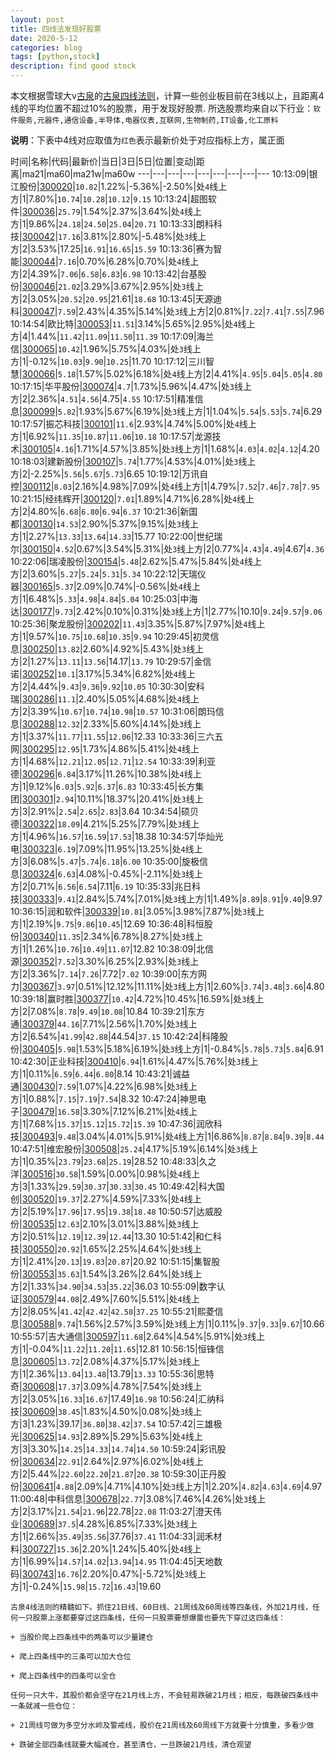 ```yaml
---
layout: post
title: 四线法发现好股票
date: 2020-5-12
categories: blog
tags: [python,stock]
description: find good stock
---
```



本文根据雪球大v[古泉](https://xueqiu.com/u/7148646888)的[古泉四线法则](https://xueqiu.com/7148646888/130498192)，计算一些创业板目前在3线以上，且距离4线的平均位置不超过10%的股票，用于发现好股票.
所选股票均来自以下行业：`软件服务,元器件,通信设备,半导体,电器仪表,互联网,生物制药,IT设备,化工原料`

**说明**：下表中4线对应取值为`红色`表示最新价处于对应指标上方，属正面


时间|名称|代码|最新价|当日|3日|5日|位置|变动|距离|ma21|ma60|ma21w|ma60w
---|---|---|---|---|---|---|---|---
10:13:09|银江股份|[300020](https://xueqiu.com/S/SZ300020)|`10.82`|1.22%|-5.36%|-2.50%|处`4`线上方|1|7.80%|`10.74`|`10.28`|`10.12`|`9.15`
10:13:24|超图软件|[300036](https://xueqiu.com/S/SZ300036)|`25.79`|1.54%|2.37%|3.64%|处`4`线上方|1|9.86%|`24.18`|`24.50`|`25.04`|`20.71`
10:13:33|朗科科技|[300042](https://xueqiu.com/S/SZ300042)|`17.16`|3.81%|2.80%|-5.48%|处`3`线上方|2|3.53%|17.25|`16.91`|`16.65`|`15.59`
10:13:36|赛为智能|[300044](https://xueqiu.com/S/SZ300044)|`7.16`|0.70%|6.28%|0.70%|处`4`线上方|2|4.39%|`7.06`|`6.58`|`6.83`|`6.98`
10:13:42|台基股份|[300046](https://xueqiu.com/S/SZ300046)|`21.02`|3.29%|3.67%|2.95%|处`3`线上方|2|3.05%|`20.52`|`20.95`|21.61|`18.68`
10:13:45|天源迪科|[300047](https://xueqiu.com/S/SZ300047)|`7.59`|2.43%|4.35%|5.14%|处`3`线上方|2|0.81%|`7.22`|`7.41`|`7.55`|7.96
10:14:54|欧比特|[300053](https://xueqiu.com/S/SZ300053)|`11.51`|3.14%|5.65%|2.95%|处`4`线上方|4|1.44%|`11.42`|`11.09`|`11.50`|`11.39`
10:17:09|海兰信|[300065](https://xueqiu.com/S/SZ300065)|`10.42`|1.96%|5.75%|4.03%|处`3`线上方|1|-0.12%|`10.03`|`9.90`|`10.25`|11.70
10:17:12|三川智慧|[300066](https://xueqiu.com/S/SZ300066)|`5.18`|1.57%|5.02%|6.18%|处`4`线上方|2|4.41%|`4.95`|`5.04`|`5.05`|`4.80`
10:17:15|华平股份|[300074](https://xueqiu.com/S/SZ300074)|`4.7`|1.73%|5.96%|4.47%|处`3`线上方|2|2.36%|`4.51`|`4.56`|4.75|`4.55`
10:17:51|精准信息|[300099](https://xueqiu.com/S/SZ300099)|`5.82`|1.93%|5.67%|6.19%|处`3`线上方|1|1.04%|`5.54`|`5.53`|`5.74`|6.29
10:17:57|振芯科技|[300101](https://xueqiu.com/S/SZ300101)|`11.6`|2.93%|4.74%|5.00%|处`4`线上方|1|6.92%|`11.35`|`10.87`|`11.06`|`10.18`
10:17:57|龙源技术|[300105](https://xueqiu.com/S/SZ300105)|`4.16`|1.71%|4.57%|3.85%|处`3`线上方|1|1.68%|`4.03`|`4.02`|`4.12`|4.20
10:18:03|建新股份|[300107](https://xueqiu.com/S/SZ300107)|`5.74`|1.77%|4.53%|4.01%|处`3`线上方|2|-2.25%|`5.56`|`5.67`|`5.73`|6.65
10:19:12|万讯自控|[300112](https://xueqiu.com/S/SZ300112)|`8.03`|2.16%|4.98%|7.09%|处`4`线上方|1|4.79%|`7.52`|`7.46`|`7.78`|`7.95`
10:21:15|经纬辉开|[300120](https://xueqiu.com/S/SZ300120)|`7.01`|1.89%|4.71%|6.28%|处`4`线上方|2|4.80%|`6.68`|`6.80`|`6.94`|`6.37`
10:21:36|新国都|[300130](https://xueqiu.com/S/SZ300130)|`14.53`|2.90%|5.37%|9.15%|处`3`线上方|1|2.27%|`13.33`|`13.64`|`14.33`|15.77
10:22:00|世纪瑞尔|[300150](https://xueqiu.com/S/SZ300150)|`4.52`|0.67%|3.54%|5.31%|处`3`线上方|2|0.77%|`4.43`|`4.49`|4.67|`4.36`
10:22:06|瑞凌股份|[300154](https://xueqiu.com/S/SZ300154)|`5.48`|2.62%|5.47%|5.84%|处`4`线上方|2|3.60%|`5.27`|`5.24`|`5.31`|`5.34`
10:22:12|天瑞仪器|[300165](https://xueqiu.com/S/SZ300165)|`5.37`|2.09%|0.74%|-0.56%|处`4`线上方|1|6.48%|`5.33`|`4.98`|`4.84`|`5.04`
10:25:03|中海达|[300177](https://xueqiu.com/S/SZ300177)|`9.73`|2.42%|0.10%|0.31%|处`3`线上方|1|2.77%|10.10|`9.24`|`9.57`|`9.06`
10:25:36|聚龙股份|[300202](https://xueqiu.com/S/SZ300202)|`11.43`|3.35%|5.87%|7.97%|处`4`线上方|1|9.57%|`10.75`|`10.68`|`10.35`|`9.94`
10:29:45|初灵信息|[300250](https://xueqiu.com/S/SZ300250)|`13.82`|2.60%|4.92%|5.43%|处`3`线上方|2|1.27%|`13.11`|`13.56`|14.17|`13.79`
10:29:57|金信诺|[300252](https://xueqiu.com/S/SZ300252)|`10.1`|3.17%|5.34%|6.82%|处`4`线上方|2|4.44%|`9.43`|`9.36`|`9.92`|`10.05`
10:30:30|安科瑞|[300286](https://xueqiu.com/S/SZ300286)|`11.1`|2.40%|5.05%|4.68%|处`4`线上方|2|3.39%|`10.67`|`10.74`|`10.98`|`10.57`
10:31:06|朗玛信息|[300288](https://xueqiu.com/S/SZ300288)|`12.32`|2.33%|5.60%|4.14%|处`3`线上方|1|3.37%|`11.77`|`11.55`|`12.06`|12.33
10:33:36|三六五网|[300295](https://xueqiu.com/S/SZ300295)|`12.95`|1.73%|4.86%|5.41%|处`4`线上方|1|4.68%|`12.21`|`12.05`|`12.71`|`12.54`
10:33:39|利亚德|[300296](https://xueqiu.com/S/SZ300296)|`6.84`|3.17%|11.26%|10.38%|处`4`线上方|1|9.12%|`6.03`|`5.92`|`6.37`|`6.83`
10:33:45|长方集团|[300301](https://xueqiu.com/S/SZ300301)|`2.94`|10.11%|18.37%|20.41%|处`3`线上方|3|2.91%|`2.54`|`2.65`|`2.83`|3.64
10:34:54|硕贝德|[300322](https://xueqiu.com/S/SZ300322)|`18.09`|4.21%|5.25%|7.79%|处`3`线上方|1|4.96%|`16.57`|`16.59`|`17.53`|18.38
10:34:57|华灿光电|[300323](https://xueqiu.com/S/SZ300323)|`6.19`|7.09%|11.95%|13.25%|处`4`线上方|3|6.08%|`5.47`|`5.74`|`6.18`|`6.00`
10:35:00|旋极信息|[300324](https://xueqiu.com/S/SZ300324)|`6.63`|4.08%|-0.45%|-2.11%|处`3`线上方|2|0.71%|`6.56`|`6.54`|7.11|`6.19`
10:35:33|兆日科技|[300333](https://xueqiu.com/S/SZ300333)|`9.41`|2.84%|5.74%|7.01%|处`3`线上方|1|1.49%|`8.89`|`8.91`|`9.40`|9.97
10:36:15|润和软件|[300339](https://xueqiu.com/S/SZ300339)|`10.81`|3.05%|3.98%|7.87%|处`3`线上方|1|2.19%|`9.75`|`9.86`|`10.45`|12.69
10:36:48|科恒股份|[300340](https://xueqiu.com/S/SZ300340)|`11.35`|2.34%|6.78%|8.27%|处`3`线上方|1|1.26%|`10.76`|`10.49`|`11.07`|12.82
10:38:09|北信源|[300352](https://xueqiu.com/S/SZ300352)|`7.52`|3.30%|6.25%|2.93%|处`3`线上方|2|3.36%|`7.14`|`7.26`|7.72|`7.02`
10:39:00|东方网力|[300367](https://xueqiu.com/S/SZ300367)|`3.97`|0.51%|12.12%|11.11%|处`3`线上方|1|2.60%|`3.74`|`3.48`|`3.66`|4.80
10:39:18|赢时胜|[300377](https://xueqiu.com/S/SZ300377)|`10.42`|4.72%|10.45%|16.59%|处`3`线上方|2|7.08%|`8.78`|`9.49`|`10.08`|10.84
10:39:21|东方通|[300379](https://xueqiu.com/S/SZ300379)|`44.16`|7.71%|2.56%|1.70%|处`3`线上方|2|6.54%|`41.99`|`42.88`|44.54|`37.15`
10:42:24|科隆股份|[300405](https://xueqiu.com/S/SZ300405)|`5.98`|1.53%|5.18%|6.19%|处`3`线上方|1|-0.84%|`5.78`|`5.73`|`5.84`|6.91
10:42:30|正业科技|[300410](https://xueqiu.com/S/SZ300410)|`6.94`|1.61%|4.47%|5.76%|处`3`线上方|1|0.11%|`6.59`|`6.44`|`6.80`|8.14
10:43:21|诚益通|[300430](https://xueqiu.com/S/SZ300430)|`7.59`|1.07%|4.22%|6.98%|处`3`线上方|1|0.88%|`7.15`|`7.19`|`7.54`|8.32
10:47:24|神思电子|[300479](https://xueqiu.com/S/SZ300479)|`16.58`|3.30%|7.12%|6.21%|处`4`线上方|1|7.68%|`15.37`|`15.12`|`15.72`|`15.39`
10:47:36|润欣科技|[300493](https://xueqiu.com/S/SZ300493)|`9.48`|3.04%|4.01%|5.91%|处`4`线上方|1|6.86%|`8.87`|`8.84`|`9.39`|`8.44`
10:47:51|维宏股份|[300508](https://xueqiu.com/S/SZ300508)|`25.24`|4.17%|5.19%|6.14%|处`3`线上方|1|0.35%|`23.79`|`23.68`|`25.19`|28.52
10:48:33|久之洋|[300516](https://xueqiu.com/S/SZ300516)|`30.58`|1.59%|0.00%|0.98%|处`4`线上方|3|1.33%|`29.59`|`30.37`|`30.33`|`30.45`
10:49:42|科大国创|[300520](https://xueqiu.com/S/SZ300520)|`19.37`|2.27%|4.59%|7.33%|处`4`线上方|2|5.19%|`17.96`|`17.95`|`19.38`|`18.48`
10:50:57|达威股份|[300535](https://xueqiu.com/S/SZ300535)|`12.63`|2.10%|3.01%|3.88%|处`3`线上方|2|0.51%|`12.19`|`12.39`|`12.44`|13.30
10:51:42|和仁科技|[300550](https://xueqiu.com/S/SZ300550)|`20.92`|1.65%|2.25%|4.64%|处`3`线上方|1|2.41%|`20.13`|`19.83`|`20.87`|20.92
10:51:15|集智股份|[300553](https://xueqiu.com/S/SZ300553)|`35.63`|1.54%|3.26%|2.64%|处`3`线上方|2|1.33%|`34.90`|`34.53`|`35.22`|36.03
10:55:09|数字认证|[300579](https://xueqiu.com/S/SZ300579)|`44.08`|2.49%|7.60%|5.51%|处`4`线上方|2|8.05%|`41.42`|`42.42`|`42.58`|`37.25`
10:55:21|熙菱信息|[300588](https://xueqiu.com/S/SZ300588)|`9.74`|1.56%|2.57%|3.59%|处`3`线上方|1|0.11%|`9.37`|`9.33`|`9.67`|10.66
10:55:57|吉大通信|[300597](https://xueqiu.com/S/SZ300597)|`11.68`|2.64%|4.54%|5.91%|处`3`线上方|1|-0.04%|`11.22`|`11.20`|`11.65`|12.81
10:56:15|恒锋信息|[300605](https://xueqiu.com/S/SZ300605)|`13.72`|2.08%|4.37%|5.17%|处`3`线上方|1|2.36%|`13.04`|`13.48`|13.79|`13.33`
10:55:36|思特奇|[300608](https://xueqiu.com/S/SZ300608)|`17.37`|3.09%|4.78%|7.54%|处`3`线上方|2|3.05%|`16.33`|`16.67`|17.49|`16.98`
10:56:24|汇纳科技|[300609](https://xueqiu.com/S/SZ300609)|`38.45`|1.83%|4.50%|0.08%|处`3`线上方|3|1.23%|39.17|`36.80`|`38.42`|`37.54`
10:57:42|三雄极光|[300625](https://xueqiu.com/S/SZ300625)|`14.93`|2.89%|5.29%|5.63%|处`4`线上方|3|3.30%|`14.25`|`14.33`|`14.74`|`14.50`
10:59:24|彩讯股份|[300634](https://xueqiu.com/S/SZ300634)|`22.91`|2.64%|2.97%|6.02%|处`4`线上方|2|5.44%|`22.60`|`22.20`|`21.87`|`20.38`
10:59:30|正丹股份|[300641](https://xueqiu.com/S/SZ300641)|`4.88`|2.09%|4.71%|4.10%|处`3`线上方|1|2.20%|`4.82`|`4.63`|`4.69`|4.97
11:00:48|中科信息|[300678](https://xueqiu.com/S/SZ300678)|`22.77`|3.08%|7.46%|4.26%|处`3`线上方|2|3.17%|`21.54`|`21.96`|22.78|`22.08`
11:03:27|澄天伟业|[300689](https://xueqiu.com/S/SZ300689)|`37.5`|4.28%|6.85%|7.33%|处`3`线上方|1|2.66%|`35.49`|`35.56`|37.76|`37.41`
11:04:33|润禾材料|[300727](https://xueqiu.com/S/SZ300727)|`15.36`|2.20%|1.24%|5.40%|处`4`线上方|1|6.99%|`14.57`|`14.02`|`13.94`|`14.95`
11:04:45|天地数码|[300743](https://xueqiu.com/S/SZ300743)|`16.76`|2.20%|0.47%|-5.72%|处`3`线上方|1|-0.24%|`15.98`|`15.72`|`16.43`|19.60

```
古泉4线法则的精髓如下。抓住21日线、60日线、21周线及60周线等四条线，外加21月线，任何一只股票上涨都要穿过这四条线，任何一只股票要想爆雷也要先下穿过这四条线：

+ 当股价爬上四条线中的两条可以少量建仓

+ 爬上四条线中的三条可以加大仓位

+ 爬上四条线中的四条可以全仓

任何一只大牛，其股价都会坚守在21月线上方，不会轻易跌破21月线；相反，每跌破四条线中一条就减一些仓位：

+ 21周线可做为多空分水岭及警戒线，股价在21周线及60周线下方就要十分慎重，多看少做

+ 跌破全部四条线就要大幅减仓，甚至清仓，一旦跌破21月线，清仓观望
```